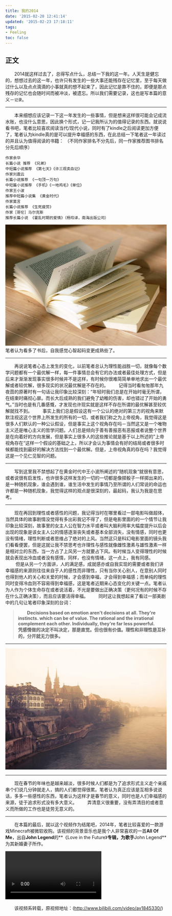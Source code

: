 ```yaml
---
title: 我的2014
date: '2015-02-20 12:41:14'
updated: '2015-02-23 17:18:11'
tags: 
- Feeling
toc: false
---
```

## 正文
　　2014就这样过去了，总得写点什么，总结一下我的这一年。人天生是健忘的，想想过去的这一年，也许只有发生的一些大事还能残存在记忆里，至于每天做过什么以及点点滴滴的小事就真的想不起来了，因此记忆是靠不住的，即便是那点残存的记忆也会随时间而被冲淡，被遗忘。所以我们需要记录，这也是写本篇的意义－`记录`。

***

　　本来细想应该记录一下这一年发生的一些事情，但是想来这样很可能会记成流水账，也没什么意思，因此换个形式，记一记我所认为的值得记录的东西。就说说看书吧，笔者比较喜欢阅读当代/现代小说，同时有了kindle之后阅读更加方便了，笔者认为kindle真的是可以提升幸福感的东西，在此总结一下笔者这一年读过的并且认为值得阅读的书籍：
    （不同作家排名不分先后，同一作家推荐图书排名分先后顺序）

    作家余华
    长篇小说 推荐 《兄弟》
    中短篇小说推荐 《第七天》《许三观卖血记》
    作家刘震云 
    长篇小说推荐 《一句顶一万句》
    中短篇小说推荐 《手机》《一地鸡毛》《单位》
    作家王小波
    推荐中短篇小说集 《黄金时代》
    作家莫言
    长篇小说推荐 《生死疲劳》
    作家［哥伦］马尔克斯
    推荐长篇小说 《霍乱时期的爱情》（杨玲译，南海出版公司）

![](我的2014/1.jpg)
　　笔者认为看多了书后，自我感觉心智起码变更成熟些了。

***

　　再说说笔者心态上发生的变化，以前笔者总认为理性能战胜一切，就像每个数学问题都有一个最优解一样，每一件事情总会有它的办法或者最佳处理方式，但是后来才渐渐发现事实很多时候并不是这样，有时候你很难简简单单地求出一个最优解或者较优解，很多现实的状况最优解是不存在的。
　　记得当时看匆匆那年九夜茴的原著时有一句话让我印象比较深刻：“年轻时我们总是在开始时毫无所谓，在结束时痛彻心扉。而长大后成熟的我们避免了幼稚的伤害，却也错过了开始的勇气。”当时也是有几番感慨，才发现也许现实就是这样不存在所谓的最优解甚至较优解就找不到。
　　事实上我们总是假设这有一个公认的绝对的第三方的视角来默默注视这这个世界上所发生的所有的一切，或者我们称之为上帝视角，我觉得这是很多人们默认的一种公认假设，但是事实上这个视角存在吗－当然这又是一个唯物主义还是唯心主义的哲学问题。人们总是倾向于善有善报恶有恶报或者说整个世界是在向着好的方向发展，但是事实上很多人的这些推论就是基于以上所述的”上帝视角存在“这样一个假设的基础之上，所以才会认为事情会有好的结局或者很多时候都能找到最好的解决方法找到一个最优解。但是，上帝视角真的存在吗？我觉得这是一个见仁见智的问题。

***

　　写到这里我不禁想起了在黄金时代中王小波所阐述的”随机现象“就很有意思，或者说很有启发性，也许很多这样发生的一切的一切都是像掷骰子一样掷出来的，是一种随机现象，谁会遇到谁，谁生活中发生的事情乃至所谓的人们常说的命运也许都是一种随机现象，我觉得这样的观点是很深刻的，最起码，我认为我是在思考。

***

　　现在再回到理性或者感性的问题，我记得当时在哪里看过一部电影叫做超体，当然具体的故事剧情没觉得有多出彩我记不得了，但是电影里面的的一个情节让我印象比较深刻，故事里的女主人公在智力水平或者叫大脑利用率大幅度提升以后会出现的现象是该女主人公的情感逐渐丧失或者基本全部消失，没有情感，同时也更没有情绪，理性判断或者思维占了绝对的上风。当然这只是科幻电影里面的镜头我们看看便罢，但是这就让我不禁思考也许理性与感性就像雌性激素与雄性激素一样是相对立的东西，当一方占了上风另一方就要占下风。有时候当人变得理性的时候就会表现出冷血或者没有感情，同样，也没有情绪，这一点上，我有同感。
　　 但是从另一个方面讲，人的满足感，成就感亦或自我实现的需要或者我们讲幸福感的来源则往往来自于人的感性而非理性，只有当你关心别人，在意别人同时也得到他人的关心和关爱的时候，才会感到幸福，才会得到幸福感；而单纯的理性同时变得冷血则不容易得到幸福感，这是笔者近期来心态变化的关键一点。笔者认为人作为个体生命存在或者说活着，不光是要做出正确决策（更何况有的时候不存在什么正确决策），而且应该要活得幸福。
　　同时这让我想起来了看过一部美剧中的几句让笔者印象深刻的台词：
>**&emsp;&emsp;Decisions based on emotion aren't decisions at all. They're instincts. which can be of value. The rational and the irrational complement each other. Individually, they're far less powerful.**
**&emsp;&emsp;凭感情做的决定不叫决定，那是直觉。但也很有价值。理性和非理性是互补的，分开就无力很多。**

***

![](我的2014/2.jpg)

***

　　现在春节的年味也是越来越淡，很多时候人们都是为了追求形式主义走个亲戚串个们说几分钟就走人，搞的人们都觉得很累。笔者认为真正应该是互相多说说话，多多一些感性的东西，笔者认为这样才是春节的意义，同时也是人们幸福感的来源，徒于追求形式没有多大意义。
　　弄清意义很重要，没有弄清目的或者意义而所做的工作也是徒劳无意义的。

***

　　在本篇的最后，就以这个视频作为结尾吧，2014年，笔者比较喜爱的一款游戏Minecraft被微软收购。该视频的背景音乐也是我个人非常喜欢的一首**All Of Me**，出自**John Legend**的**《Love in the Future》**专辑，为歌手**John Legend**为其新婚妻子所作。

<video controls="controls" preload="auto" src="a.mp4" ></video>

　　该视频系转载，原视频地址：(http://www.bilibili.com/video/av1845330/)
